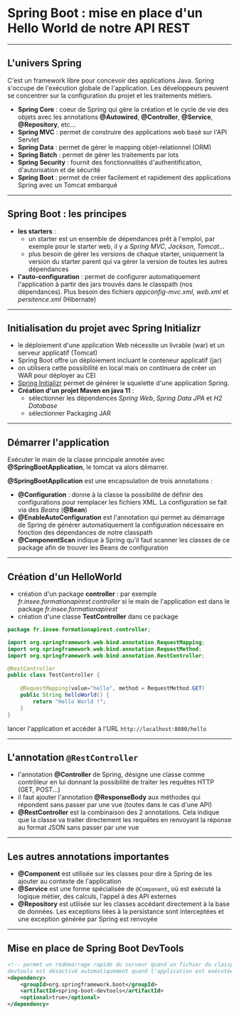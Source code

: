 # Spring Boot : mise en place d'un Hello World de notre API REST

----

## L'univers Spring

C'est un framework libre pour concevoir des applications Java. Spring s'occupe de l'exécution globale de l'application. Les développeurs peuvent se concentrer sur la configuration du projet et les traitements métiers.

- **Spring Core** : coeur de Spring qui gère la création et le cycle de vie des objets avec les annotations **@Autowired**, **@Controller**, **@Service**, **@Repository**, etc...
- **Spring MVC** : permet de construire des applications web basé sur l'API Servlet
- **Spring Data** : permet de gérer le mapping objet-relationnel (ORM)
- **Spring Batch** : permet de gérer les traitements par lots
- **Spring Security** : fournit des fonctionnalités d'authentification, d'autorisation et de sécurité
- **Spring Boot** : permet de créer facilement et rapidement des applications Spring avec un Tomcat embarqué

----

## Spring Boot : les principes

- **les starters** :
	- un starter est un ensemble de dépendances prêt à l'emploi, par exemple pour le starter web, il y a *Spring MVC*, *Jackson*, *Tomcat*...
	- plus besoin de gérer les versions de chaque starter, uniquement la version du starter parent qui va gérer la version de toutes les autres dépendances
- **l'auto-configuration** : permet de configurer automatiquement l'application à partir des jars trouvés dans le classpath (nos dépendances). Plus besoin des fichiers *appconfig-mvc.xml*, *web.xml* et *persitence.xml* (Hibernate)

----

## Initialisation du projet avec Spring Initializr

- le déploiement d'une application Web nécessite un livrable (war) et un serveur applicatif (Tomcat)
- Spring Boot offre un déploiement incluant le conteneur applicatif (jar)
- on utilisera cette possibilité en local mais on continuera de créer un WAR pour déployer au CEI
- [Spring Initializr](https://start.spring.io/) permet de générer le squelette d'une application Spring.
- **Création d'un projet Maven en java 11** :
  - sélectionner les dépendences *Spring Web*, *Spring Data JPA* et *H2 Database*
  - sélectionner Packaging JAR

----

## Démarrer l'application

Exécuter le main de la classe principale annotée avec **@SpringBootApplication**, le tomcat va alors démarrer.

**@SpringBootApplication** est une encapsulation de trois annotations :
- **@Configuration** : donne à la classe la possibilité de définir des configurations pour remplacer les fichiers XML. La configuration se fait via des *Beans* (**@Bean**)
- **@EnableAutoConfiguration** est l'annotation qui permet au démarrage de Spring de générer automatiquement la configuration nécessaire en fonction des dépendances de notre classpath
- **@ComponentScan** indique à Spring qu'il faut scanner les classes de ce package afin de trouver les Beans de configuration

----

## Création d'un HelloWorld

- création d'un package **controller** : par exemple *fr.insee.formationapirest.controller* si le main de l'application est dans le package *fr.insee.formationapirest*
- création d'une classe **TestController** dans ce package

```java
package fr.insee.formationapirest.controller;

import org.springframework.web.bind.annotation.RequestMapping;
import org.springframework.web.bind.annotation.RequestMethod;
import org.springframework.web.bind.annotation.RestController;

@RestController
public class TestController {
	
	@RequestMapping(value="hello", method = RequestMethod.GET)
	public String helloWorld() {
		return "Hello World !";
	}
}
```

lancer l'application et accéder à l'URL `http://localhost:8080/hello`

----

## L'annotation `@RestController`

- l'annotation **@Controller** de Spring, désigne une classe comme contrôleur en lui donnant la possibilité de traiter les requêtes HTTP (GET, POST...)
- il faut ajouter l'annotation **@ResponseBody** aux méthodes qui répondent sans passer par une vue (toutes dans le cas d'une API)
- **@RestController** est la combinaison des 2 annotations. Cela indique que la classe va traiter directement les requêtes en renvoyant la réponse au format JSON sans passer par une vue

----

## Les autres annotations importantes

- **@Component** est utilisée sur les classes pour dire à Spring de les ajouter au contexte de l'application
- **@Service** est une forme spécialisée de `@Component`, où est exécuté la logique métier, des calculs, l'appel à des API externes
- **@Repository** est utilisée sur les classes accédant directement à la base de données. Les exceptions liées à la persistance sont interceptées et une exception générée par Spring est renvoyée

----

## Mise en place de Spring Boot DevTools

```xml
<!-- permet un redémarrage rapide du serveur quand un fichier du classpath change.
devtools est désactivé automatiquement quand l'application est exécutée de manière packagé (java -jar...) -->
<dependency>
	<groupId>org.springframework.boot</groupId>
	<artifactId>spring-boot-devtools</artifactId>
	<optional>true</optional>
</dependency>
```
